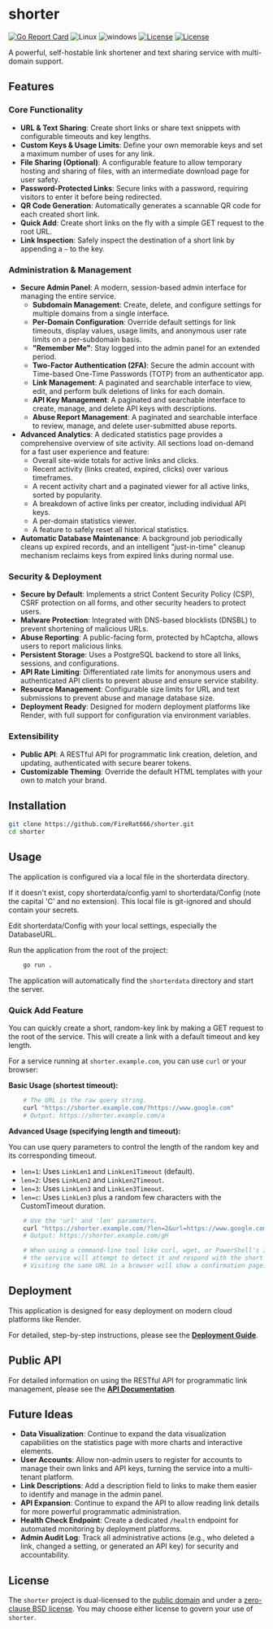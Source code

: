 # shorter

[![Go Report Card](https://goreportcard.com/badge/github.com/FireRat666/shorter)](https://goreportcard.com/report/github.com/FireRat666/shorter)
![Linux](https://img.shields.io/badge/Supports-Linux-green.svg)
![windows](https://img.shields.io/badge/Supports-windows-green.svg)
[![License](https://img.shields.io/badge/License-UNLICENSE-blue.svg)](https://raw.githubusercontent.com/FireRat666/shorter/master/UNLICENSE)
[![License](https://img.shields.io/badge/License-0BSD-blue.svg)](https://raw.githubusercontent.com/FireRat666/shorter/master/LICENSE)

A powerful, self-hostable link shortener and text sharing service with multi-domain support.

## Features

### Core Functionality

* **URL & Text Sharing**: Create short links or share text snippets with configurable timeouts and key lengths.
* **Custom Keys & Usage Limits**: Define your own memorable keys and set a maximum number of uses for any link.
* **File Sharing (Optional)**: A configurable feature to allow temporary hosting and sharing of files, with an intermediate download page for user safety.
* **Password-Protected Links**: Secure links with a password, requiring visitors to enter it before being redirected.
* **QR Code Generation**: Automatically generates a scannable QR code for each created short link.
* **Quick Add**: Create short links on the fly with a simple GET request to the root URL.
* **Link Inspection**: Safely inspect the destination of a short link by appending a `~` to the key.

### Administration & Management

* **Secure Admin Panel**: A modern, session-based admin interface for managing the entire service.
  * **Subdomain Management**: Create, delete, and configure settings for multiple domains from a single interface.
  * **Per-Domain Configuration**: Override default settings for link timeouts, display values, usage limits, and anonymous user rate limits on a per-subdomain basis.
  * **"Remember Me"**: Stay logged into the admin panel for an extended period.
  * **Two-Factor Authentication (2FA)**: Secure the admin account with Time-based One-Time Passwords (TOTP) from an authenticator app.
  * **Link Management**: A paginated and searchable interface to view, edit, and perform bulk deletions of links for each domain.
  * **API Key Management**: A paginated and searchable interface to create, manage, and delete API keys with descriptions.
  * **Abuse Report Management**: A paginated and searchable interface to review, manage, and delete user-submitted abuse reports.
* **Advanced Analytics**: A dedicated statistics page provides a comprehensive overview of site activity. All sections load on-demand for a fast user experience and feature:
  * Overall site-wide totals for active links and clicks.
  * Recent activity (links created, expired, clicks) over various timeframes.
  * A recent activity chart and a paginated viewer for all active links, sorted by popularity.
  * A breakdown of active links per creator, including individual API keys.
  * A per-domain statistics viewer.
  * A feature to safely reset all historical statistics.
* **Automatic Database Maintenance**: A background job periodically cleans up expired records, and an intelligent "just-in-time" cleanup mechanism reclaims keys from expired links during normal use.

### Security & Deployment

* **Secure by Default**: Implements a strict Content Security Policy (CSP), CSRF protection on all forms, and other security headers to protect users.
* **Malware Protection**: Integrated with DNS-based blocklists (DNSBL) to prevent shortening of malicious URLs.
* **Abuse Reporting**: A public-facing form, protected by hCaptcha, allows users to report malicious links.
* **Persistent Storage**: Uses a PostgreSQL backend to store all links, sessions, and configurations.
* **API Rate Limiting**: Differentiated rate limits for anonymous users and authenticated API clients to prevent abuse and ensure service stability.
* **Resource Management**: Configurable size limits for URL and text submissions to prevent abuse and manage database size.
* **Deployment Ready**: Designed for modern deployment platforms like Render, with full support for configuration via environment variables.

### Extensibility

* **Public API**: A RESTful API for programmatic link creation, deletion, and updating, authenticated with secure bearer tokens.
* **Customizable Theming**: Override the default HTML templates with your own to match your brand.

## Installation

```bash
git clone https://github.com/FireRat666/shorter.git
cd shorter
```

## Usage

The application is configured via a local file in the shorterdata directory.

If it doesn't exist, copy shorterdata/config.yaml to shorterdata/Config (note the capital 'C' and no extension). This local file is git-ignored and should contain your secrets.

Edit shorterdata/Config with your local settings, especially the DatabaseURL.

Run the application from the root of the project:

```bash
    go run .
```

The application will automatically find the `shorterdata` directory and start the server.

### Quick Add Feature

You can quickly create a short, random-key link by making a GET request to the root of the service. This will create a link with a default timeout and key length.

For a service running at `shorter.example.com`, you can use `curl` or your browser:

**Basic Usage (shortest timeout):**

```bash
    # The URL is the raw query string.
    curl "https://shorter.example.com/?https://www.google.com"
    # Output: https://shorter.example.com/a
```

**Advanced Usage (specifying length and timeout):**

You can use query parameters to control the length of the random key and its corresponding timeout.

* `len=1`: Uses `LinkLen1` and `LinkLen1Timeout` (default).
* `len=2`: Uses `LinkLen2` and `LinkLen2Timeout`.
* `len=3`: Uses `LinkLen3` and `LinkLen3Timeout`.
* `len=c`: Uses `LinkLen3` plus a random few characters with the CustomTimeout duration.

```bash
    # Use the 'url' and 'len' parameters.
    curl "https://shorter.example.com/?len=2&url=https://www.google.com"
    # Output: https://shorter.example.com/gH

    # When using a command-line tool like curl, wget, or PowerShell's Invoke-WebRequest, 
    # the service will attempt to detect it and respond with the short URL as plain text, suitable for scripting.
    # Visiting the same URL in a browser will show a confirmation page.
```

## Deployment

This application is designed for easy deployment on modern cloud platforms like Render.

For detailed, step-by-step instructions, please see the **[Deployment Guide](DEPLOYMENT.md)**.

## Public API

For detailed information on using the RESTful API for programmatic link management, please see the **[API Documentation](API.md)**.

## Future Ideas

* **Data Visualization**: Continue to expand the data visualization capabilities on the statistics page with more charts and interactive elements.
* **User Accounts**: Allow non-admin users to register for accounts to manage their own links and API keys, turning the service into a multi-tenant platform.
* **Link Descriptions**: Add a description field to links to make them easier to identify and manage in the admin panel.
* **API Expansion**: Continue to expand the API to allow reading link details for more powerful programmatic administration.
* **Health Check Endpoint**: Create a dedicated `/health` endpoint for automated monitoring by deployment platforms.
* **Admin Audit Log**: Track all administrative actions (e.g., who deleted a link, changed a setting, or generated an API key) for security and accountability.

## License

The `shorter` project is dual-licensed to the [public domain](UNLICENSE) and under a [zero-clause BSD license](LICENSE). You may choose either license to govern your use of `shorter`.
